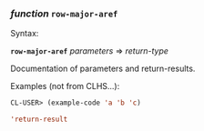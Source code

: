 ### <em>function</em> <strong>`row-major-aref`</strong>

Syntax:

<strong>`row-major-aref`</strong> <em>parameters</em> => <em>return-type</em>

Documentation of parameters and return-results.

Examples (not from CLHS...):

```lisp
CL-USER> (example-code 'a 'b 'c)

'return-result
```
